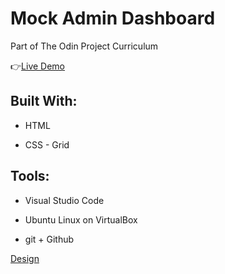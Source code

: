 # Mock Admin Dashboard

Part of The Odin Project Curriculum

:point_right:[Live Demo]([https://isabelleann.github.io/TICTACTOE/](https://isabelleann.github.io/Admin-Dashboard/))

## Built With:
  * HTML

  * CSS - Grid
  
## Tools:
  * Visual Studio Code
  
  * Ubuntu Linux on VirtualBox
  
  * git + Github

[Design](https://cdn.statically.io/gh/TheOdinProject/curriculum/main/html_css/grid-lessons/project-dashboard/dashboard-project.png)

